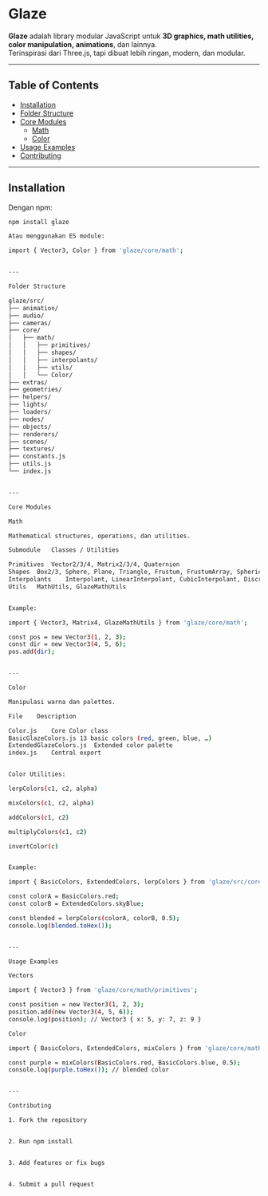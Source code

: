 # Glaze

**Glaze** adalah library modular JavaScript untuk **3D graphics, math utilities, color manipulation, animations**, dan lainnya.  
Terinspirasi dari Three.js, tapi dibuat lebih ringan, modern, dan modular.

---

## Table of Contents

- [Installation](#installation)  
- [Folder Structure](#folder-structure)  
- [Core Modules](#core-modules)  
  - [Math](#math)  
  - [Color](#color)  
- [Usage Examples](#usage-examples)  
- [Contributing](#contributing)  

---

## Installation

Dengan npm:

```bash
npm install glaze

Atau menggunakan ES module:

import { Vector3, Color } from 'glaze/core/math';


---

Folder Structure

glaze/src/
├── animation/
├── audio/
├── cameras/
├── core/
│   ├── math/
│   │   ├── primitives/
│   │   ├── shapes/
│   │   ├── interpolants/
│   │   ├── utils/
│   │   └── Color/
├── extras/
├── geometries/
├── helpers/
├── lights/
├── loaders/
├── nodes/
├── objects/
├── renderers/
├── scenes/
├── textures/
├── constants.js
├── utils.js
└── index.js


---

Core Modules

Math

Mathematical structures, operations, dan utilities.

Submodule	Classes / Utilities

Primitives	Vector2/3/4, Matrix2/3/4, Quaternion
Shapes	Box2/3, Sphere, Plane, Triangle, Frustum, FrustumArray, Spherical, Cylindrical, SphericalHarmonics3
Interpolants	Interpolant, LinearInterpolant, CubicInterpolant, DiscreteInterpolant, QuaternionLinearInterpolant
Utils	MathUtils, GlazeMathUtils


Example:

import { Vector3, Matrix4, GlazeMathUtils } from 'glaze/core/math';

const pos = new Vector3(1, 2, 3);
const dir = new Vector3(4, 5, 6);
pos.add(dir);


---

Color

Manipulasi warna dan palettes.

File	Description

Color.js	Core Color class
BasicGlazeColors.js	13 basic colors (red, green, blue, …)
ExtendedGlazeColors.js	Extended color palette
index.js	Central export


Color Utilities:

lerpColors(c1, c2, alpha)

mixColors(c1, c2, alpha)

addColors(c1, c2)

multiplyColors(c1, c2)

invertColor(c)


Example:

import { BasicColors, ExtendedColors, lerpColors } from 'glaze/src/core/math/Color';

const colorA = BasicColors.red;
const colorB = ExtendedColors.skyBlue;

const blended = lerpColors(colorA, colorB, 0.5);
console.log(blended.toHex());


---

Usage Examples

Vectors

import { Vector3 } from 'glaze/core/math/primitives';

const position = new Vector3(1, 2, 3);
position.add(new Vector3(4, 5, 6));
console.log(position); // Vector3 { x: 5, y: 7, z: 9 }

Color

import { BasicColors, ExtendedColors, mixColors } from 'glaze/core/math/Color';

const purple = mixColors(BasicColors.red, BasicColors.blue, 0.5);
console.log(purple.toHex()); // blended color


---

Contributing

1. Fork the repository


2. Run npm install


3. Add features or fix bugs


4. Submit a pull request
